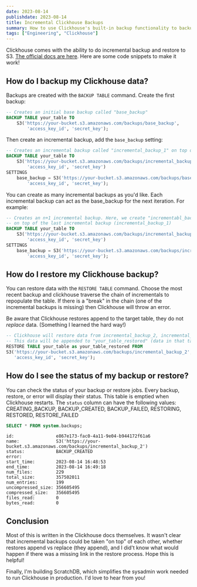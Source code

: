 ```yaml
---
date: 2023-08-14
publishdate: 2023-08-14
title: Incremental Clickhouse Backups
summary: How to use Clickhouse's built-in backup functionality to backup and restore data to S3
tags: ["Engineering", "Clickhouse"]
---
```


Clickhouse comes with the ability to do incremental backup and restore to S3.
[The official docs are here](https://clickhouse.com/docs/en/operations/backup).
Here are some code snippets to make it work!

## How do I backup my Clickhouse data?

Backups are created with the `BACKUP TABLE` command. Create the first backup:

``` sql
-- Creates an initial base backup called "base_backup"
BACKUP TABLE your_table TO 
    S3('https://your-bucket.s3.amazonaws.com/backups/base_backup',
        'access_key_id', 'secret_key');
```

Then create an incremental backup, add the `base_backup` setting:

``` sql
-- Creates an incremental backup called "incremental_backup_1" on top of "base_backup"
BACKUP TABLE your_table TO 
    S3('https://your-bucket.s3.amazonaws.com/backups/incremental_backup_1',
        'access_key_id', 'secret_key')
SETTINGS
    base_backup = S3('https://your-bucket.s3.amazonaws.com/backups/base_backup',
        'access_key_id', 'secret_key');
```

You can create as many incremental backups as you'd like. Each incremental backup
can act as the base_backup for the next iteration. For example:


``` sql
-- Creates an n+1 incremental backup. Here, we create "incrementabl_backup_2"
-- on top of the last incremental backup (incremental_backup_1)
BACKUP TABLE your_table TO 
    S3('https://your-bucket.s3.amazonaws.com/backups/incremental_backup_2',
        'access_key_id', 'secret_key')
SETTINGS
    base_backup = S3('https://your-bucket.s3.amazonaws.com/backups/incremental_backup_1',
        'access_key_id', 'secret_key');
```

## How do I restore my Clickhouse backup?

You can restore data with the `RESTORE TABLE` command.
Choose the most recent backup and clickhouse 
traverse the chain of incrementals to repopulate the table. If there is a "break"
in the chain (one of the incremental backups is missing) then Clickhouse will throw an error.

Be aware that Clickhouse restores append to the target table, they do not *replace*
data. (Something I learned the hard way!)

``` sql
-- Clickhouse will restore data from incremental_backup_2, incremental_backup_1, and base_backup
-- This data will be appended to "your_table_restored" (data in that table will not be overwritten.)
RESTORE TABLE your_table as your_table_restored FROM 
S3('https://your-bucket.s3.amazonaws.com/backups/incremental_backup_2',
   'access_key_id', 'secret_key');
```

## How do I see the status of my backup or restore?

You can check the status of your backup or restore jobs. Every backup, restore, or error will display their status. This table
is emptied when Clickhouse restarts. The `status` column can have the following values:
CREATING_BACKUP, BACKUP_CREATED, BACKUP_FAILED, RESTORING, RESTORED, RESTORE_FAILED

``` sql
SELECT * FROM system.backups;
```

```
id:                e867e173-fac0-4a11-9e04-b944172f61a6
name:              S3('https://your-bucket.s3.amazonaws.com/backups/incremental_backup_2')
status:            BACKUP_CREATED
error:             
start_time:        2023-08-14 16:48:53
end_time:          2023-08-14 16:49:18
num_files:         229
total_size:        357502011
num_entries:       199
uncompressed_size: 356605495
compressed_size:   356605495
files_read:        0
bytes_read:        0
```

## Conclusion

Most of this is written in the Clickhouse docs themselves. It wasn't clear that incremental backups
could be taken "on top" of each other, whether restores append vs replace (they append),
and I did't know what would happen if there was a missing link
in the restore process. Hope this is helpful!

Finally, I'm building ScratchDB, which simplifies the sysadmin work needed to run Clickhouse 
in production. I'd love to hear from you!
